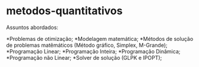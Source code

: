 # metodos-quantitativos

Assuntos abordados:

*Problemas de otimização;
*Modelagem matemática;
*Métodos de solução de problemas matêmáticos (Método gráfico, Simplex, M-Grande);
*Programação Linear;
*Programação Inteira;
*Programação Dinâmica;
*Programação não Linear;
*Solver de solução (GLPK e IPOPT);
